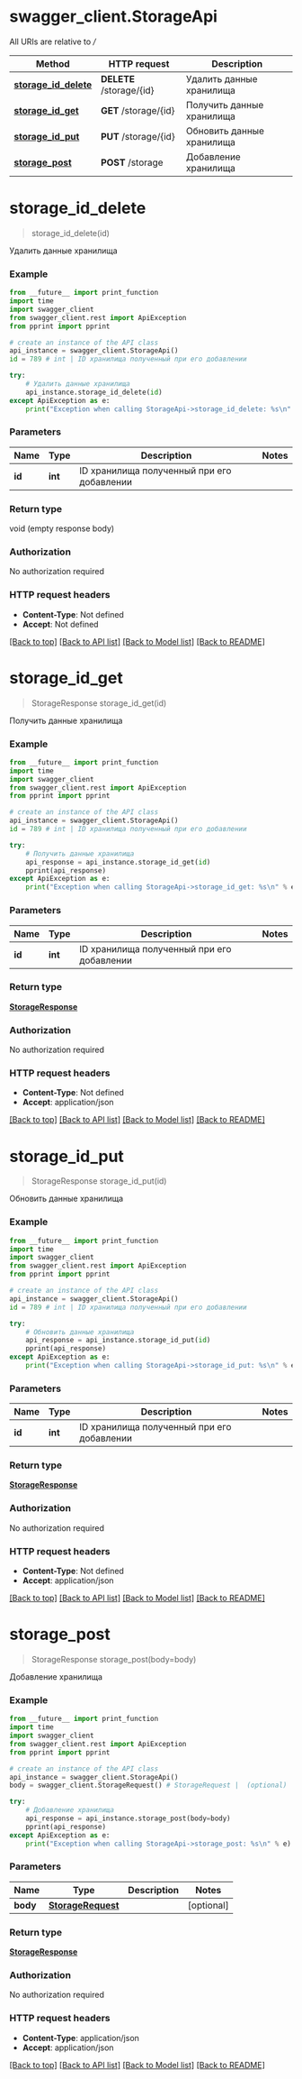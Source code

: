 # swagger_client.StorageApi

All URIs are relative to */*

Method | HTTP request | Description
------------- | ------------- | -------------
[**storage_id_delete**](StorageApi.md#storage_id_delete) | **DELETE** /storage/{id} | Удалить данные хранилища
[**storage_id_get**](StorageApi.md#storage_id_get) | **GET** /storage/{id} | Получить данные хранилища
[**storage_id_put**](StorageApi.md#storage_id_put) | **PUT** /storage/{id} | Обновить данные хранилища
[**storage_post**](StorageApi.md#storage_post) | **POST** /storage | Добавление хранилища

# **storage_id_delete**
> storage_id_delete(id)

Удалить данные хранилища

### Example
```python
from __future__ import print_function
import time
import swagger_client
from swagger_client.rest import ApiException
from pprint import pprint

# create an instance of the API class
api_instance = swagger_client.StorageApi()
id = 789 # int | ID хранилища полученный при его добавлении

try:
    # Удалить данные хранилища
    api_instance.storage_id_delete(id)
except ApiException as e:
    print("Exception when calling StorageApi->storage_id_delete: %s\n" % e)
```

### Parameters

Name | Type | Description  | Notes
------------- | ------------- | ------------- | -------------
 **id** | **int**| ID хранилища полученный при его добавлении | 

### Return type

void (empty response body)

### Authorization

No authorization required

### HTTP request headers

 - **Content-Type**: Not defined
 - **Accept**: Not defined

[[Back to top]](#) [[Back to API list]](../README.md#documentation-for-api-endpoints) [[Back to Model list]](../README.md#documentation-for-models) [[Back to README]](../README.md)

# **storage_id_get**
> StorageResponse storage_id_get(id)

Получить данные хранилища

### Example
```python
from __future__ import print_function
import time
import swagger_client
from swagger_client.rest import ApiException
from pprint import pprint

# create an instance of the API class
api_instance = swagger_client.StorageApi()
id = 789 # int | ID хранилища полученный при его добавлении

try:
    # Получить данные хранилища
    api_response = api_instance.storage_id_get(id)
    pprint(api_response)
except ApiException as e:
    print("Exception when calling StorageApi->storage_id_get: %s\n" % e)
```

### Parameters

Name | Type | Description  | Notes
------------- | ------------- | ------------- | -------------
 **id** | **int**| ID хранилища полученный при его добавлении | 

### Return type

[**StorageResponse**](StorageResponse.md)

### Authorization

No authorization required

### HTTP request headers

 - **Content-Type**: Not defined
 - **Accept**: application/json

[[Back to top]](#) [[Back to API list]](../README.md#documentation-for-api-endpoints) [[Back to Model list]](../README.md#documentation-for-models) [[Back to README]](../README.md)

# **storage_id_put**
> StorageResponse storage_id_put(id)

Обновить данные хранилища

### Example
```python
from __future__ import print_function
import time
import swagger_client
from swagger_client.rest import ApiException
from pprint import pprint

# create an instance of the API class
api_instance = swagger_client.StorageApi()
id = 789 # int | ID хранилища полученный при его добавлении

try:
    # Обновить данные хранилища
    api_response = api_instance.storage_id_put(id)
    pprint(api_response)
except ApiException as e:
    print("Exception when calling StorageApi->storage_id_put: %s\n" % e)
```

### Parameters

Name | Type | Description  | Notes
------------- | ------------- | ------------- | -------------
 **id** | **int**| ID хранилища полученный при его добавлении | 

### Return type

[**StorageResponse**](StorageResponse.md)

### Authorization

No authorization required

### HTTP request headers

 - **Content-Type**: Not defined
 - **Accept**: application/json

[[Back to top]](#) [[Back to API list]](../README.md#documentation-for-api-endpoints) [[Back to Model list]](../README.md#documentation-for-models) [[Back to README]](../README.md)

# **storage_post**
> StorageResponse storage_post(body=body)

Добавление хранилища

### Example
```python
from __future__ import print_function
import time
import swagger_client
from swagger_client.rest import ApiException
from pprint import pprint

# create an instance of the API class
api_instance = swagger_client.StorageApi()
body = swagger_client.StorageRequest() # StorageRequest |  (optional)

try:
    # Добавление хранилища
    api_response = api_instance.storage_post(body=body)
    pprint(api_response)
except ApiException as e:
    print("Exception when calling StorageApi->storage_post: %s\n" % e)
```

### Parameters

Name | Type | Description  | Notes
------------- | ------------- | ------------- | -------------
 **body** | [**StorageRequest**](StorageRequest.md)|  | [optional] 

### Return type

[**StorageResponse**](StorageResponse.md)

### Authorization

No authorization required

### HTTP request headers

 - **Content-Type**: application/json
 - **Accept**: application/json

[[Back to top]](#) [[Back to API list]](../README.md#documentation-for-api-endpoints) [[Back to Model list]](../README.md#documentation-for-models) [[Back to README]](../README.md)


